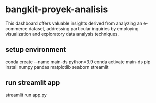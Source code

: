 # bangkit-proyek-analisis
This dashboard offers valuable insights derived from analyzing an e-commerce dataset, addressing particular inquiries by employing visualization and exploratory data analysis techniques.
## setup environment
conda create --name main-ds python=3.9
conda activate main-ds
pip install numpy pandas matplotlib seaborn streamlit
## run streamlit app
streamlit run app.py
